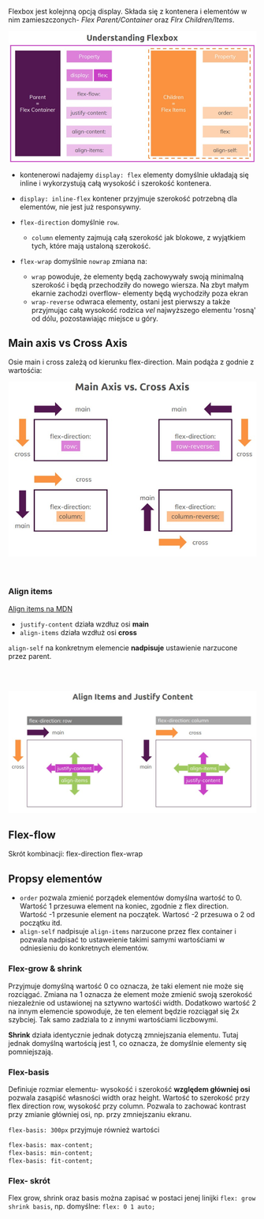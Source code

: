 Flexbox jest kolejnną opcją display. Składa się z kontenera i elementów w nim zamieszczonych- _Flex Parent/Container_ oraz _Flrx Children/Items_.

![understanding flexbox](/img/understanding_flexbox.jpg)

- kontenerowi nadajemy `display: flex`
  elementy domyślnie układają się inline i wykorzystują całą wysokość i szerokość kontenera.

- `display: inline-flex` kontener przyjmuje szerokość potrzebną dla elementów, nie jest już responsywny.

- `flex-direction` domyślnie `row`.

  - `column` elementy zajmują całą szerokość jak blokowe, z wyjątkiem tych, które mają ustaloną szerokość.

- `flex-wrap` domyślnie `nowrap` zmiana na:
  - `wrap` powoduje, że elementy będą zachowywały swoją minimalną szerokość i będą przechodziły do nowego wiersza. Na zbyt małym ekarnie zachodzi overflow- elementy będą wychodziły poza ekran
  - `wrap-reverse` odwraca elementy, ostani jest pierwszy a także przyjmując całą wysokość rodzica _vel_ najwyższego elementu 'rosną' od dólu, pozostawiając miejsce u góry.

## Main axis vs Cross Axis

Osie main i cross zależą od kierunku flex-direction. Main podąża z godnie z wartośćia:

![main vs cross axis](/img/main_vs_cross_axis.jpg)
<br>
<br>
<br>

### Align items

[Align items na MDN](https://developer.mozilla.org/en-US/docs/Web/CSS/align-items)
- `justify-content` działa wzdłuz osi **main**  
- `align-items` działa wzdłuż osi **cross**



`align-self` na konkretnym elemencie **nadpisuje** ustawienie narzucone przez parent. 

<br>
<br>

![align items and justify content](/img/align_items_vs_justify_content.jpg)

## Flex-flow
Skrót kombinacji: flex-direction flex-wrap

## Propsy elementów

- `order` pozwala zmienić porządek elementów domyślna wartość to 0. Wartość 1 przesuwa element na koniec, zgodnie z flex direction. Wartość -1 przesunie element na początek. Wartosć -2 przesuwa o 2 od początku itd. 
- `align-self` nadpisuje `align-items` narzucone przez flex container i pozwala nadpisać to ustaweienie takimi samymi wartośćiami w odniesieniu do konkretnych elementów. 

### Flex-grow & shrink
Przyjmuje domyślną wartość 0 co oznacza, że taki element nie może się rozciągać. Zmiana na 1 oznacza że element może zmienić swoją szerokość niezależnie od ustawionej na sztywno wartośći width. Dodatkowo wartość 2 na innym elemencie spowoduje, że ten element będzie rozciągał się 2x szybciej. Tak samo zadziala to z innymi wartośćiami liczbowymi. 

**Shrink** działa identycznie jednak dotyczą zmniejszania elementu. Tutaj jednak domyślną wartością jest 1, co oznacza, że domyślnie elementy się pomniejszają. 

### Flex-basis
Definiuje rozmiar elementu- wysokość i szerokość **względem główniej osi** pozwala zasąpiść własności width oraz height. Wartość to szerokość przy flex direction row, wysokość przy column. Pozwala to zachować kontrast przy zmianie główniej osi, np. przy zmniejszaniu ekranu. 

`flex-basis: 300px`
przyjmuje również wartości
```
flex-basis: max-content;
flex-basis: min-content;
flex-basis: fit-content;
```

### Flex- skrót
Flex grow, shrink oraz basis można zapisać w postaci jenej linijki
`flex: grow shrink basis`, np. domyślne: `flex: 0 1 auto;`